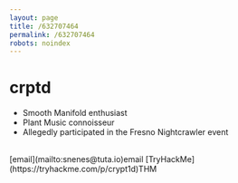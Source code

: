 ```yaml
---
layout: page
title: /632707464 
permalink: /632707464 
robots: noindex
---
```

# crptd
* Smooth Manifold enthusiast
* Plant Music connoisseur
* Allegedly participated in the Fresno Nightcrawler event

<br />
[email](mailto:snenes@tuta.io)email
[TryHackMe](https://tryhackme.com/p/crypt1d)THM
